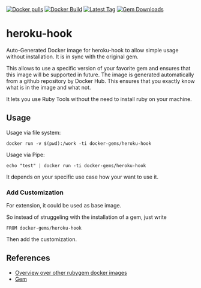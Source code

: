 [![Docker pulls](https://img.shields.io/docker/pulls/rubygem/heroku-hook.svg)](https://hub.docker.com/r/rubygem/heroku-hook/)
[![Docker Build](https://img.shields.io/docker/automated/rubygem/heroku-hook.svg)](https://hub.docker.com/r/rubygem/heroku-hook/)
[![Latest Tag](https://img.shields.io/github/tag/docker-rubygem/heroku-hook.svg)](https://hub.docker.com/r/rubygem/heroku-hook/)
[![Gem Downloads](https://img.shields.io/gem/dt/heroku-hook.svg)](https://rubygems.org/gems/heroku-hook/)
# heroku-hook

Auto-Generated Docker image for heroku-hook to allow simple usage without installation.
It is in sync with the original gem.

This allows to use a specific version of your favorite gem and ensures that this image will be supported in future.
The image is generated automatically from a github repository by Docker Hub.
This ensures that you exactly know what is in the image and what not.

It lets you use Ruby Tools without the need to install ruby on your machine.

## Usage

Usage via file system:

`docker run -v $(pwd):/work -ti docker-gems/heroku-hook`

Usage via Pipe:

`echo "test" | docker run -ti docker-gems/heroku-hook`

It depends on your specific use case how your want to use it.

### Add Customization

For extension, it could be used as base image.

So instead of struggeling with the installation of a gem, just write

`FROM docker-gems/heroku-hook`

Then add the customization.

## References

 - [Overview over other rubygem docker images](https://github.com/thinkbot/docker-rubygem)
 - [Gem](https://rubygems.org/gems/heroku-hook/)
